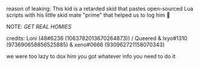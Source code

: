 reason of leaking: This kid is a retarded skid that pastes open-sourced Lua scripts with his little skid mate "prime" that helped us to log him 💯

NOTE: *GET REAL HOMIES*

credits: Loni (48#6236 (1063782013670264873)) / Queered & lxyo#1310 (973690658856525885) & xeno#0666 (930962721158070343) 

we were too lazy to dox him you got whatever info you need to do it
